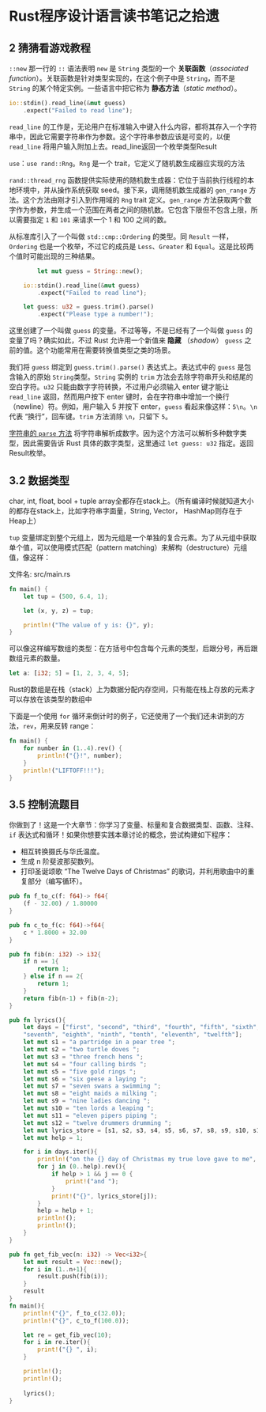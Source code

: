 # Rust程序设计语言读书笔记之拾遗

## 2 猜猜看游戏教程

`::new` 那一行的 `::` 语法表明 `new` 是 `String` 类型的一个 **关联函数**（*associated function*）。关联函数是针对类型实现的，在这个例子中是 `String`，而不是 `String` 的某个特定实例。一些语言中把它称为 **静态方法**（*static method*）。

```rust
io::stdin().read_line(&mut guess)
    .expect("Failed to read line");
```

`read_line` 的工作是，无论用户在标准输入中键入什么内容，都将其存入一个字符串中，因此它需要字符串作为参数。这个字符串参数应该是可变的，以便 `read_line` 将用户输入附加上去。read_line返回一个枚举类型Result

`use`：`use rand::Rng`。`Rng` 是一个 trait，它定义了随机数生成器应实现的方法

`rand::thread_rng` 函数提供实际使用的随机数生成器：它位于当前执行线程的本地环境中，并从操作系统获取 seed。接下来，调用随机数生成器的 `gen_range` 方法。这个方法由刚才引入到作用域的 `Rng` trait 定义。`gen_range` 方法获取两个数字作为参数，并生成一个范围在两者之间的随机数。它包含下限但不包含上限，所以需要指定 `1` 和 `101` 来请求一个 1 和 100 之间的数。

从标准库引入了一个叫做 `std::cmp::Ordering` 的类型。同 `Result` 一样， `Ordering` 也是一个枚举，不过它的成员是 `Less`、`Greater` 和 `Equal`。这是比较两个值时可能出现的三种结果。

```rust
		let mut guess = String::new();

    io::stdin().read_line(&mut guess)
        .expect("Failed to read line");

    let guess: u32 = guess.trim().parse()
        .expect("Please type a number!");
```

这里创建了一个叫做 `guess` 的变量。不过等等，不是已经有了一个叫做 `guess` 的变量了吗？确实如此，不过 Rust 允许用一个新值来 **隐藏** （*shadow*） `guess` 之前的值。这个功能常用在需要转换值类型之类的场景。

我们将 `guess` 绑定到 `guess.trim().parse()` 表达式上。表达式中的 `guess` 是包含输入的原始 `String`类型。`String` 实例的 `trim` 方法会去除字符串开头和结尾的空白字符。`u32` 只能由数字字符转换，不过用户必须输入 enter 键才能让 `read_line` 返回，然而用户按下 enter 键时，会在字符串中增加一个换行（newline）符。例如，用户输入 5 并按下 enter，`guess` 看起来像这样：`5\n`。`\n` 代表 “换行”，回车键。`trim` 方法消除 `\n`，只留下 `5`。

[字符串的 `parse` 方法](https://doc.rust-lang.org/std/primitive.str.html#method.parse) 将字符串解析成数字。因为这个方法可以解析多种数字类型，因此需要告诉 Rust 具体的数字类型，这里通过 `let guess: u32` 指定。返回Result枚举。

## 3.2 数据类型

char, int, float, bool + tuple array全都存在stack上。（所有编译时候就知道大小的都存在stack上，比如字符串字面量，String, Vector， HashMap则存在于Heap上）

`tup` 变量绑定到整个元组上，因为元组是一个单独的复合元素。为了从元组中获取单个值，可以使用模式匹配（pattern matching）来解构（destructure）元组值，像这样：

文件名: src/main.rs

```rust
fn main() {
    let tup = (500, 6.4, 1);

    let (x, y, z) = tup;

    println!("The value of y is: {}", y);
}
```

可以像这样编写数组的类型：在方括号中包含每个元素的类型，后跟分号，再后跟数组元素的数量。

```rust
let a: [i32; 5] = [1, 2, 3, 4, 5];
```

Rust的数组是在栈（stack）上为数据分配内存空间，只有能在栈上存放的元素才可以存放在该类型的数组中

下面是一个使用 `for` 循环来倒计时的例子，它还使用了一个我们还未讲到的方法，`rev`，用来反转 range：

```rust
fn main() {
    for number in (1..4).rev() {
        println!("{}!", number);
    }
    println!("LIFTOFF!!!");
}
```

## 3.5 控制流题目

你做到了！这是一个大章节：你学习了变量、标量和复合数据类型、函数、注释、 `if` 表达式和循环！如果你想要实践本章讨论的概念，尝试构建如下程序：

- 相互转换摄氏与华氏温度。
- 生成 n 阶斐波那契数列。
- 打印圣诞颂歌 “The Twelve Days of Christmas” 的歌词，并利用歌曲中的重复部分（编写循环）。

```rust
pub fn f_to_c(f: f64)-> f64{
    (f - 32.00) / 1.80000
}

pub fn c_to_f(c: f64)->f64{
    c * 1.8000 + 32.00
}

pub fn fib(n: i32) -> i32{
    if n == 1{
        return 1;
    } else if n == 2{
        return 1;
    } 
    return fib(n-1) + fib(n-2);
}

pub fn lyrics(){
    let days = ["first", "second", "third", "fourth", "fifth", "sixth", 
    "seventh", "eighth", "ninth", "tenth", "eleventh", "twelfth"];
    let mut s1 = "a partridge in a pear tree ";
    let mut s2 = "two turtle doves ";
    let mut s3 = "three french hens ";
    let mut s4 = "four calling birds ";
    let mut s5 = "five gold rings ";
    let mut s6 = "six geese a laying ";
    let mut s7 = "seven swans a swimming ";
    let mut s8 = "eight maids a milking ";
    let mut s9 = "nine ladies dancing ";
    let mut s10 = "ten lords a leaping ";
    let mut s11 = "eleven pipers piping ";
    let mut s12 = "twelve drummers drumming ";
    let mut lyrics_store = [s1, s2, s3, s4, s5, s6, s7, s8, s9, s10, s11, s12];
    let mut help = 1;

    for i in days.iter(){
        println!("on the {} day of Christmas my true love gave to me", i);
        for j in (0..help).rev(){
            if help > 1 && j == 0 {
                print!("and ");
            }
            print!("{}", lyrics_store[j]);
        }
        help = help + 1;
        println!();
        println!();
    }
}

pub fn get_fib_vec(n: i32) -> Vec<i32>{
    let mut result = Vec::new();
    for i in (1..n+1){
        result.push(fib(i));
    }
    result
}
fn main(){
    println!("{}", f_to_c(32.0));
    println!("{}", c_to_f(100.0));

    let re = get_fib_vec(10);
    for i in re.iter(){
        print!("{} ", i);
    }

    println!();
    println!();
    
    lyrics();
}
```



